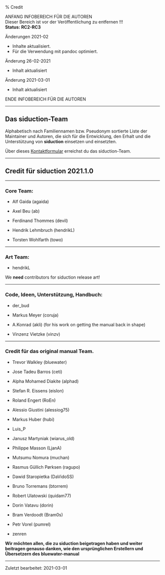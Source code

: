 % Credit

ANFANG   INFOBEREICH FÜR DIE AUTOREN  
Dieser Bereich ist vor der Veröffentlichung zu entfernen !!!  
**Status: RC2-RC3**

Änderungen 2021-02

+ Inhalte aktualisiert.
+ Für die Verwendung mit pandoc optimiert.

Änderung 26-02-2021
+ Inhalt aktualisiert

Änderung 2021-03-01

+ Inhalt aktualisiert

ENDE   INFOBEREICH FÜR DIE AUTOREN

---

## Das siduction-Team

Alphabetisch nach Familiennamen bzw. Pseudonym sortierte Liste der Maintainer und Autoren, die sich für die Entwicklung, den Erhalt und die Unterstützung von **siduction** einsetzen und einsetzten.

Über dieses [Kontaktformular](https://forum.siduction.org/index.php?action=contact) erreichst du das siduction-Team.

---

## Credit für siduction 2021.1.0

---

### Core Team:

+ Alf Gaida (agaida)

+ Axel Beu (ab) 

+ Ferdinand Thommes (devil) 

+ Hendrik Lehmbruch (hendrikL)

+ Torsten Wohlfarth (towo)

---

### Art Team:

+ hendrikL

We **need** contributors for siduction release art!

---

### Code, Ideen, Unterstützung, Handbuch:

+ der_bud

+ Markus Meyer (coruja)

+ A.Konrad (akli) (for his work on getting the manual back in shape)

+ Vinzenz Vietzke (vinzv)
---

### Credit für das original manual Team.

+ Trevor Walkley (bluewater)

+ Jose Tadeu Barros (ceti)

+ Alpha Mohamed Diakite (alphad)

+ Stefan R. Eissens (eislon)

+ Roland Engert (RoEn)

+ Alessio Giustini (alessiog75)

+ Markus Huber (hubi)

+ Luis_P

+ Janusz Martyniak (wiarus_old)

+ Philippe Masson (LjanA)

+ Mutsumu Nomura (muchan)

+ Rasmus Güllich Pørksen (ragupo)

+ Dawid Staropietka (DaVidoSS)

+ Bruno Torremans (btorrem)

+ Robert Ulatowski (quidam77)

+ Dorin Vatavu (dorin)

+ Bram Verdoodt (Bram0s)

+ Petr Vorel (pumrel)

+ zenren

**Wir möchten allen, die zu siduction beigetragen haben und weiter beitragen genauso danken, wie den ursprünglichen Erstellern und Übersetzern des bluewater-manual**

---

<div id="rev">Zuletzt bearbeitet: 2021-03-01</div>
